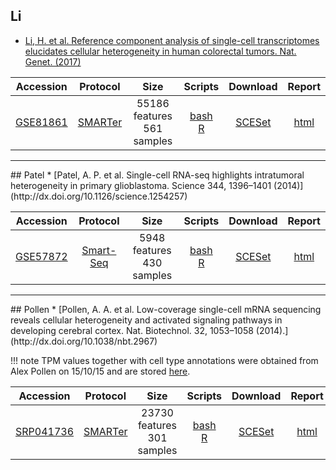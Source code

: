 ## Li
* [Li, H. et al. Reference component analysis of single-cell transcriptomes elucidates cellular heterogeneity in human colorectal tumors. Nat. Genet. (2017)](http://www.nature.com/ng/journal/vaop/ncurrent/full/ng.3818.html)

|Accession|Protocol|Size|Scripts|Download|Report|
|:-:|:-:|:-:|:-:|:-:|:-:|
|[GSE81861](https://www.ncbi.nlm.nih.gov/geo/query/acc.cgi?acc=GSE81861)|[SMARTer](http://www.clontech.com/US/Products/cDNA_Synthesis_and_Library_Construction/Next_Gen_Sequencing_Kits/Total_RNA-Seq/Universal_RNA_Seq_Random_Primed)|55186 features<br>561 samples  |[bash](https://github.com/hemberg-lab/scRNA.seq.datasets/blob/master/bash/li.sh)<br>[R](https://github.com/hemberg-lab/scRNA.seq.datasets/blob/master/R/li.R)|[SCESet](https://scrnaseq-public-datasets.s3.amazonaws.com/scater-objects/li.rds)|[html](https://scrnaseq-public-datasets.s3.amazonaws.com/scater-reports/li.html)|

<hr>
## Patel
* [Patel, A. P. et al. Single-cell RNA-seq highlights intratumoral heterogeneity in primary glioblastoma. Science 344, 1396–1401 (2014)](http://dx.doi.org/10.1126/science.1254257)

|Accession|Protocol|Size|Scripts|Download|Report|
|:-:|:-:|:-:|:-:|:-:|:-:|
|[GSE57872](https://www.ncbi.nlm.nih.gov/geo/query/acc.cgi?acc=GSE57872)|[Smart-Seq](http://dx.doi.org/10.1038/nbt.2282)|5948 features<br>430 samples  |[bash](https://github.com/hemberg-lab/scRNA.seq.datasets/blob/master/bash/patel.sh)<br>[R](https://github.com/hemberg-lab/scRNA.seq.datasets/blob/master/R/patel.R)|[SCESet](https://scrnaseq-public-datasets.s3.amazonaws.com/scater-objects/patel.rds)|[html](https://scrnaseq-public-datasets.s3.amazonaws.com/scater-reports/patel.html)|

<hr>
## Pollen
* [Pollen, A. A. et al. Low-coverage single-cell mRNA sequencing reveals cellular heterogeneity and activated signaling pathways in developing cerebral cortex. Nat. Biotechnol. 32, 1053–1058 (2014).](http://dx.doi.org/10.1038/nbt.2967)

!!! note
    TPM values together with cell type annotations were obtained from Alex Pollen on 15/10/15 and are stored [here](https://s3.amazonaws.com/scrnaseq-public-datasets/manual-data/pollen/NBT_hiseq_linear_tpm_values.txt).

|Accession|Protocol|Size|Scripts|Download|Report|
|:-:|:-:|:-:|:-:|:-:|:-:|
|[SRP041736](https://www.ncbi.nlm.nih.gov/sra?term=SRP041736)|[SMARTer](http://www.clontech.com/US/Products/cDNA_Synthesis_and_Library_Construction/Next_Gen_Sequencing_Kits/Total_RNA-Seq/Universal_RNA_Seq_Random_Primed)|23730 features<br>301 samples  |[bash](https://github.com/hemberg-lab/scRNA.seq.datasets/blob/master/bash/pollen.sh)<br>[R](https://github.com/hemberg-lab/scRNA.seq.datasets/blob/master/R/pollen.R)|[SCESet](https://scrnaseq-public-datasets.s3.amazonaws.com/scater-objects/pollen.rds)|[html](https://scrnaseq-public-datasets.s3.amazonaws.com/scater-reports/pollen.html)|
